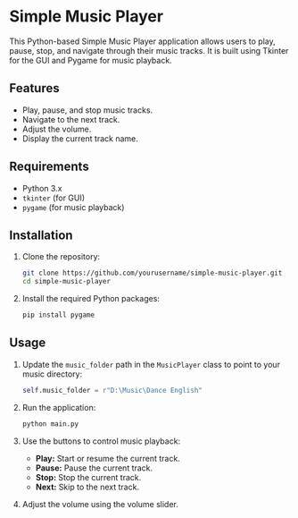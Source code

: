 # Simple Music Player

This Python-based Simple Music Player application allows users to play, pause, stop, and navigate through their music tracks. It is built using Tkinter for the GUI and Pygame for music playback.

## Features

- Play, pause, and stop music tracks.
- Navigate to the next track.
- Adjust the volume.
- Display the current track name.

## Requirements

- Python 3.x
- `tkinter` (for GUI)
- `pygame` (for music playback)

## Installation

1. Clone the repository:
    ```sh
    git clone https://github.com/yourusername/simple-music-player.git
    cd simple-music-player
    ```

2. Install the required Python packages:
    ```sh
    pip install pygame
    ```

## Usage

1. Update the `music_folder` path in the `MusicPlayer` class to point to your music directory:
    ```python
    self.music_folder = r"D:\Music\Dance English"
    ```

2. Run the application:
    ```sh
    python main.py
    ```

3. Use the buttons to control music playback:
    - **Play:** Start or resume the current track.
    - **Pause:** Pause the current track.
    - **Stop:** Stop the current track.
    - **Next:** Skip to the next track.

4. Adjust the volume using the volume slider.

